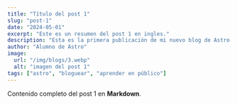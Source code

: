 ```yaml
---
title: "Título del post 1"
slug: "post-1"
date: "2024-05-01"
excerpt: "Este es un resumen del post 1 en ingles."
description: "Esta es la primera publicación de mi nuevo blog de Astro."
author: "Alumno de Astro"
image:
  url: "/img/blogs/3.webp"
  alt: "imagen del post 1"
tags: ["astro", "bloguear", "aprender en público"]
---
```


Contenido completo del post 1 en **Markdown**.
